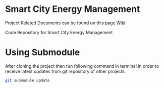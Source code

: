# Smart City Energy Management

Project Related Documents can be found on this page [Wiki](https://github.com/BhanuPDas/smart-city-energy-management/wiki/Smart-City-Energy-Management-Project-Documentation)

Code Repository for Smart City Energy Management


# Using Submodule
After cloning the project then run following command in terminal in order to receive latest updates from git repository of other projects:
```bash
git submodule update
```
